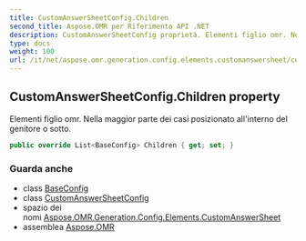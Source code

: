 ```yaml
---
title: CustomAnswerSheetConfig.Children
second_title: Aspose.OMR per Riferimento API .NET
description: CustomAnswerSheetConfig proprietà. Elementi figlio omr. Nella maggior parte dei casi posizionato allinterno del genitore o sotto.
type: docs
weight: 100
url: /it/net/aspose.omr.generation.config.elements.customanswersheet/customanswersheetconfig/children/
---
```

## CustomAnswerSheetConfig.Children property

Elementi figlio omr. Nella maggior parte dei casi posizionato all'interno del genitore o sotto.

```csharp
public override List<BaseConfig> Children { get; set; }
```

### Guarda anche

* class [BaseConfig](../../../aspose.omr.generation.config/baseconfig/)
* class [CustomAnswerSheetConfig](../)
* spazio dei nomi [Aspose.OMR.Generation.Config.Elements.CustomAnswerSheet](../../customanswersheetconfig/)
* assemblea [Aspose.OMR](../../../)


